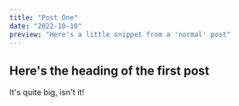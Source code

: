 ```yaml
---
title: "Post One"
date: "2022-10-10"
preview: "Here's a little snippet from a 'normal' post"
---
```


## Here's the heading of the first post

It's quite big, isn't it!
